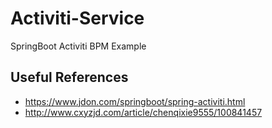 # Activiti-Service
SpringBoot Activiti BPM Example

## Useful References
- https://www.jdon.com/springboot/spring-activiti.html
- http://www.cxyzjd.com/article/chenqixie9555/100841457
